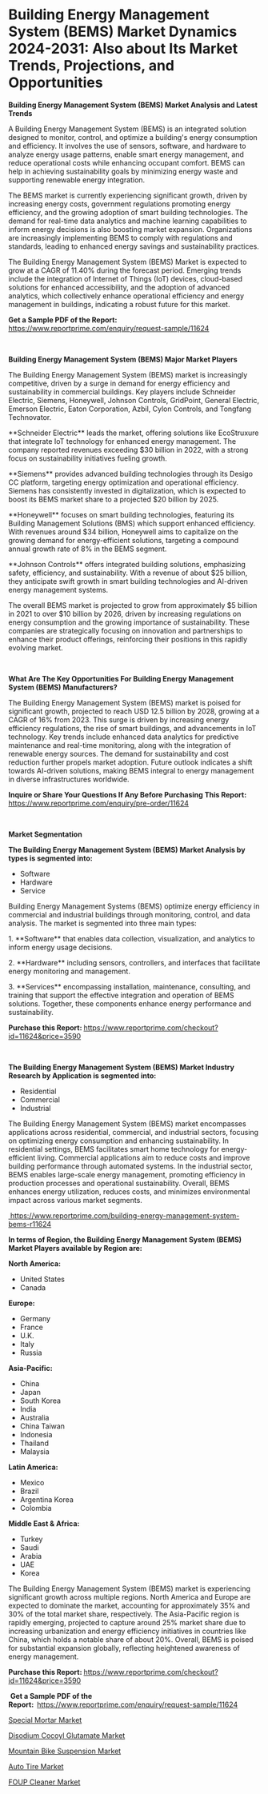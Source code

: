 <p><h1>Building Energy Management System (BEMS) Market Dynamics 2024-2031: Also about Its Market Trends, Projections, and Opportunities</h1></p><p><strong>Building Energy Management System (BEMS) Market Analysis and Latest Trends</strong></p>
<p><p>A Building Energy Management System (BEMS) is an integrated solution designed to monitor, control, and optimize a building's energy consumption and efficiency. It involves the use of sensors, software, and hardware to analyze energy usage patterns, enable smart energy management, and reduce operational costs while enhancing occupant comfort. BEMS can help in achieving sustainability goals by minimizing energy waste and supporting renewable energy integration.</p><p>The BEMS market is currently experiencing significant growth, driven by increasing energy costs, government regulations promoting energy efficiency, and the growing adoption of smart building technologies. The demand for real-time data analytics and machine learning capabilities to inform energy decisions is also boosting market expansion. Organizations are increasingly implementing BEMS to comply with regulations and standards, leading to enhanced energy savings and sustainability practices.</p><p>The Building Energy Management System (BEMS) Market is expected to grow at a CAGR of 11.40% during the forecast period. Emerging trends include the integration of Internet of Things (IoT) devices, cloud-based solutions for enhanced accessibility, and the adoption of advanced analytics, which collectively enhance operational efficiency and energy management in buildings, indicating a robust future for this market.</p></p>
<p><strong>Get a Sample PDF of the Report:&nbsp;</strong> <a href="https://www.reportprime.com/enquiry/request-sample/11624?utm_campaign=1927&utm_medium=2&utm_source=Github&utm_content=ia&utm_term=25122024&utm_id=building-energy-management-system-bems">https://www.reportprime.com/enquiry/request-sample/11624</a></p>
<p>&nbsp;</p>
<p><strong>Building Energy Management System (BEMS) Major Market Players</strong></p>
<p><p>The Building Energy Management System (BEMS) market is increasingly competitive, driven by a surge in demand for energy efficiency and sustainability in commercial buildings. Key players include Schneider Electric, Siemens, Honeywell, Johnson Controls, GridPoint, General Electric, Emerson Electric, Eaton Corporation, Azbil, Cylon Controls, and Tongfang Technovator.</p><p>**Schneider Electric** leads the market, offering solutions like EcoStruxure that integrate IoT technology for enhanced energy management. The company reported revenues exceeding $30 billion in 2022, with a strong focus on sustainability initiatives fueling growth.</p><p>**Siemens** provides advanced building technologies through its Desigo CC platform, targeting energy optimization and operational efficiency. Siemens has consistently invested in digitalization, which is expected to boost its BEMS market share to a projected $20 billion by 2025.</p><p>**Honeywell** focuses on smart building technologies, featuring its Building Management Solutions (BMS) which support enhanced efficiency. With revenues around $34 billion, Honeywell aims to capitalize on the growing demand for energy-efficient solutions, targeting a compound annual growth rate of 8% in the BEMS segment.</p><p>**Johnson Controls** offers integrated building solutions, emphasizing safety, efficiency, and sustainability. With a revenue of about $25 billion, they anticipate swift growth in smart building technologies and AI-driven energy management systems.</p><p>The overall BEMS market is projected to grow from approximately $5 billion in 2021 to over $10 billion by 2026, driven by increasing regulations on energy consumption and the growing importance of sustainability. These companies are strategically focusing on innovation and partnerships to enhance their product offerings, reinforcing their positions in this rapidly evolving market.</p></p>
<p>&nbsp;</p>
<p><strong>What Are The Key Opportunities For Building Energy Management System (BEMS) Manufacturers?</strong></p>
<p><p>The Building Energy Management System (BEMS) market is poised for significant growth, projected to reach USD 12.5 billion by 2028, growing at a CAGR of 16% from 2023. This surge is driven by increasing energy efficiency regulations, the rise of smart buildings, and advancements in IoT technology. Key trends include enhanced data analytics for predictive maintenance and real-time monitoring, along with the integration of renewable energy sources. The demand for sustainability and cost reduction further propels market adoption. Future outlook indicates a shift towards AI-driven solutions, making BEMS integral to energy management in diverse infrastructures worldwide.</p></p>
<p><strong>Inquire or Share Your Questions If Any Before Purchasing This Report:</strong> <a href="https://www.reportprime.com/enquiry/pre-order/11624?utm_campaign=1927&utm_medium=2&utm_source=Github&utm_content=ia&utm_term=25122024&utm_id=building-energy-management-system-bems">https://www.reportprime.com/enquiry/pre-order/11624</a></p>
<p>&nbsp;</p>
<p><strong>Market Segmentation</strong></p>
<p><strong>The Building Energy Management System (BEMS) Market Analysis by types is segmented into:</strong></p>
<p><ul><li>Software</li><li>Hardware</li><li>Service</li></ul></p>
<p><p>Building Energy Management Systems (BEMS) optimize energy efficiency in commercial and industrial buildings through monitoring, control, and data analysis. The market is segmented into three main types: </p><p>1. **Software** that enables data collection, visualization, and analytics to inform energy usage decisions.</p><p>2. **Hardware** including sensors, controllers, and interfaces that facilitate energy monitoring and management.</p><p>3. **Services** encompassing installation, maintenance, consulting, and training that support the effective integration and operation of BEMS solutions. Together, these components enhance energy performance and sustainability.</p></p>
<p><strong>Purchase this Report:&nbsp;</strong><a href="https://www.reportprime.com/checkout?id=11624&price=3590&utm_campaign=1927&utm_medium=2&utm_source=Github&utm_content=ia&utm_term=25122024&utm_id=building-energy-management-system-bems">https://www.reportprime.com/checkout?id=11624&price=3590</a></p>
<p>&nbsp;</p>
<p><strong>The Building Energy Management System (BEMS) Market Industry Research by Application is segmented into:</strong></p>
<p><ul><li>Residential</li><li>Commercial</li><li>Industrial</li></ul></p>
<p><p>The Building Energy Management System (BEMS) market encompasses applications across residential, commercial, and industrial sectors, focusing on optimizing energy consumption and enhancing sustainability. In residential settings, BEMS facilitates smart home technology for energy-efficient living. Commercial applications aim to reduce costs and improve building performance through automated systems. In the industrial sector, BEMS enables large-scale energy management, promoting efficiency in production processes and operational sustainability. Overall, BEMS enhances energy utilization, reduces costs, and minimizes environmental impact across various market segments.</p></p>
<p><a href="https://www.reportprime.com/building-energy-management-system-bems-r11624?utm_campaign=1927&utm_medium=2&utm_source=Github&utm_content=ia&utm_term=25122024&utm_id=building-energy-management-system-bems">&nbsp;https://www.reportprime.com/building-energy-management-system-bems-r11624</a></p>
<p><strong>In terms of Region, the Building Energy Management System (BEMS) Market Players available by Region are:</strong></p>
<p>
    <p> <strong> North America: </strong>
        <ul>
            <li>United States</li>
            <li>Canada</li>
        </ul>
        </p> 
    <p> <strong> Europe: </strong>
        <ul>
            <li>Germany</li>
            <li>France</li>
            <li>U.K.</li>
            <li>Italy</li>
            <li>Russia</li>
        </ul>
        </p> 
    <p> <strong> Asia-Pacific: </strong>
        <ul>
            <li>China</li>
            <li>Japan</li>
            <li>South Korea</li>
            <li>India</li>
            <li>Australia</li>
            <li>China Taiwan</li>
            <li>Indonesia</li>
            <li>Thailand</li>
            <li>Malaysia</li>
        </ul>
        </p> 
    <p> <strong> Latin America: </strong>
        <ul>
            <li>Mexico</li>
            <li>Brazil</li>
            <li>Argentina Korea</li>
            <li>Colombia</li>
        </ul>
        </p> 
    <p> <strong> Middle East & Africa: </strong>
        <ul>
            <li>Turkey</li>
            <li>Saudi</li>
            <li>Arabia</li>
            <li>UAE</li>
            <li>Korea</li>
        </ul>
    </p>
    </p>
<p><p>The Building Energy Management System (BEMS) market is experiencing significant growth across multiple regions. North America and Europe are expected to dominate the market, accounting for approximately 35% and 30% of the total market share, respectively. The Asia-Pacific region is rapidly emerging, projected to capture around 25% market share due to increasing urbanization and energy efficiency initiatives in countries like China, which holds a notable share of about 20%. Overall, BEMS is poised for substantial expansion globally, reflecting heightened awareness of energy management.</p></p>
<p><strong>Purchase this Report: </strong><a href="https://www.reportprime.com/checkout?id=11624&price=3590&utm_campaign=1927&utm_medium=2&utm_source=Github&utm_content=ia&utm_term=25122024&utm_id=building-energy-management-system-bems">https://www.reportprime.com/checkout?id=11624&price=3590</a></p>
<p>&nbsp;<strong>Get a Sample PDF of the Report:&nbsp;&nbsp;</strong><a href="https://www.reportprime.com/enquiry/request-sample/11624?utm_campaign=1927&utm_medium=2&utm_source=Github&utm_content=ia&utm_term=25122024&utm_id=building-energy-management-system-bems">https://www.reportprime.com/enquiry/request-sample/11624</a></p>
<p><strong></strong></p>
<p><p><a href="https://www.linkedin.com/pulse/whats-driving-special-mortar-market-boom-key-growth-drivers-qebzf?utm_campaign=1927&utm_medium=2&utm_source=Github&utm_content=ia&utm_term=25122024&utm_id=building-energy-management-system-bems">Special Mortar Market</a></p><p><a href="https://www.linkedin.com/pulse/fore-clarion-insight-j6xzf?utm_campaign=1927&utm_medium=2&utm_source=Github&utm_content=ia&utm_term=25122024&utm_id=building-energy-management-system-bems">Disodium Cocoyl Glutamate Market</a></p><p><a href="https://www.linkedin.com/pulse/mountain-bike-suspension-market-overview-significant-growth-jmvff?utm_campaign=1927&utm_medium=2&utm_source=Github&utm_content=ia&utm_term=25122024&utm_id=building-energy-management-system-bems">Mountain Bike Suspension Market</a></p><p><a href="https://www.linkedin.com/pulse/f-my-mkt-intel-xkfif?utm_campaign=1927&utm_medium=2&utm_source=Github&utm_content=ia&utm_term=25122024&utm_id=building-energy-management-system-bems">Auto Tire Market</a></p><p><a href="https://www.linkedin.com/pulse/foup-cleaner-market-analysis-post-pandemic-reset-emerging-xabrf?utm_campaign=1927&utm_medium=2&utm_source=Github&utm_content=ia&utm_term=25122024&utm_id=building-energy-management-system-bems">FOUP Cleaner Market</a></p></p>